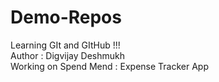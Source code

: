 # Demo-Repos
Learning GIt and GItHub !!!
<br>
Author : Digvijay Deshmukh
<br>
Working on Spend Mend : Expense Tracker App 
